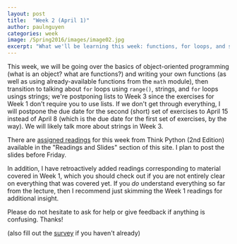 ```yaml
---
layout: post
title:  "Week 2 (April 1)"
author: paulnguyen
categories: week
image: /Spring2016/images/image02.jpg
excerpt: "What we'll be learning this week: functions, for loops, and strings. "
---
```


This week, we will be going over the basics of object-oriented programming (what is an object? what are functions?) and writing your own functions (as well as using already-available functions from the `math` module), then transition to talking about `for` loops using `range()`, strings, and `for` loops usings strings; we're postponing lists to Week 3 since the exercises for Week 1 don't require you to use lists. If we don't get through everything, I will postpone the due date for the second (short) set of exercises to April 15 instead of April 8 (which is the due date for the first set of exercises, by the way). We will likely talk more about strings in Week 3.

There are [assigned readings][readings] for this week from Think Python (2nd Edition) available in the "Readings and Slides" section of this site. I plan to post the slides before Friday.

In addition, I have retroactively added readings corresponding to material covered in Week 1, which you should check out if you are not entirely clear on everything that was covered yet. If you *do* understand everything so far from the lecture, then I recommend just skimming the Week 1 readings for additional insight.

Please do not hesitate to ask for help or give feedback if anything is confusing. Thanks!

(also fill out the [survey][survey] if you haven't already)

[readings]: http://pailnguyen.github.io/Spring2016/readings_slides/
[survey]: http://goo.gl/forms/ANegXfQ9PD